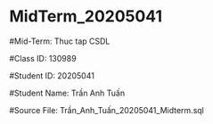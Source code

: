 # MidTerm_20205041

#Mid-Term: Thuc tap CSDL 

#Class ID: 130989 

#Student ID: 20205041

#Student Name: Trần Anh Tuấn 

#Source File: Trần_Anh_Tuấn_20205041_Midterm.sql 

